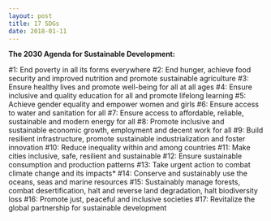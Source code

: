 ```yaml
---
layout: post
title: 17 SDGs
date: 2018-01-11
---
```


**The 2030 Agenda for Sustainable Development:**

#1: End poverty in all its forms everywhere
#2: End hunger, achieve food security and improved nutrition and promote sustainable agriculture
#3: Ensure healthy lives and promote well-being for all at all ages
#4: Ensure inclusive and quality education for all and promote lifelong learning
#5: Achieve gender equality and empower women and girls
#6: Ensure access to water and sanitation for all
#7: Ensure access to affordable, reliable, sustainable and modern energy for all
#8: Promote inclusive and sustainable economic growth, employment and decent work for all
#9: Build resilient infrastructure, promote sustainable industrialization and foster innovation
#10: Reduce inequality within and among countries
#11: Make cities inclusive, safe, resilient and sustainable
#12: Ensure sustainable consumption and production patterns
#13: Take urgent action to combat climate change and its impacts*
#14: Conserve and sustainably use the oceans, seas and marine resources
#15: Sustainably manage forests, combat desertification, halt and reverse land degradation, halt biodiversity loss
#16: Promote just, peaceful and inclusive societies
#17: Revitalize the global partnership for sustainable development